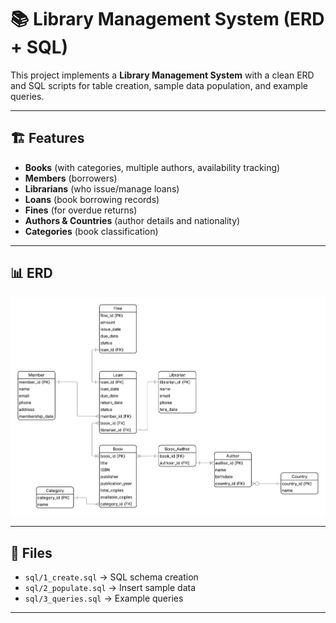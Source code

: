 # 📚 Library Management System (ERD + SQL)

This project implements a **Library Management System** with a clean ERD and SQL scripts for table creation, sample data population, and example queries.

---

## 🏗 Features

- **Books** (with categories, multiple authors, availability tracking)
- **Members** (borrowers)
- **Librarians** (who issue/manage loans)
- **Loans** (book borrowing records)
- **Fines** (for overdue returns)
- **Authors & Countries** (author details and nationality)
- **Categories** (book classification)

---

## 📊 ERD

![ERD Diagram](Library_Management_System_ERD.png)

---

## 📂 Files

- `sql/1_create.sql` → SQL schema creation  
- `sql/2_populate.sql` → Insert sample data  
- `sql/3_queries.sql` → Example queries  

---

